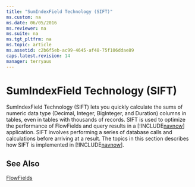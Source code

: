 ```yaml
---
title: "SumIndexField Technology (SIFT)"
ms.custom: na
ms.date: 06/05/2016
ms.reviewer: na
ms.suite: na
ms.tgt_pltfrm: na
ms.topic: article
ms.assetid: c2b6f5eb-ac99-4645-af48-75f106ddae89
caps.latest.revision: 14
manager: terryaus
---
```

# SumIndexField Technology (SIFT)
SumIndexField Technology \(SIFT\) lets you quickly calculate the sums of numeric data type \(Decimal, Integer, BigInteger, and Duration\) columns in tables, even in tables with thousands of records. SIFT is used to optimize the performance of FlowFields and query results in a [!INCLUDE[navnow](includes/navnow_md.md)] application. SIFT involves performing a series of database calls and calculations before arriving at a result. The topics in this section describes how SIFT is implemented in [!INCLUDE[navnow](includes/navnow_md.md)].  
  
## See Also  
 [FlowFields](FlowFields.md)
